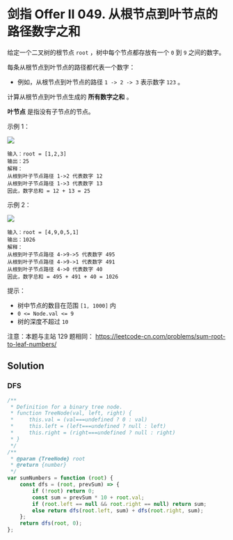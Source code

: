 # 剑指 Offer II 049. 从根节点到叶节点的路径数字之和

给定一个二叉树的根节点 `root` ，树中每个节点都存放有一个 `0` 到 `9` 之间的数字。

每条从根节点到叶节点的路径都代表一个数字：

-   例如，从根节点到叶节点的路径 `1 -> 2 -> 3` 表示数字 `123` 。

计算从根节点到叶节点生成的 **所有数字之和** 。

**叶节点** 是指没有子节点的节点。

示例 1：

![](https://assets.leetcode.com/uploads/2021/02/19/num1tree.jpg)

```
输入：root = [1,2,3]
输出：25
解释：
从根到叶子节点路径 1->2 代表数字 12
从根到叶子节点路径 1->3 代表数字 13
因此，数字总和 = 12 + 13 = 25
```

示例 2：

![](https://assets.leetcode.com/uploads/2021/02/19/num2tree.jpg)

```
输入：root = [4,9,0,5,1]
输出：1026
解释：
从根到叶子节点路径 4->9->5 代表数字 495
从根到叶子节点路径 4->9->1 代表数字 491
从根到叶子节点路径 4->0 代表数字 40
因此，数字总和 = 495 + 491 + 40 = 1026
```

提示：

-   树中节点的数目在范围 `[1, 1000]` 内
-   `0 <= Node.val <= 9`
-   树的深度不超过 `10`

注意：本题与主站 129 题相同： https://leetcode-cn.com/problems/sum-root-to-leaf-numbers/

## Solution

### DFS

```javascript
/**
 * Definition for a binary tree node.
 * function TreeNode(val, left, right) {
 *     this.val = (val===undefined ? 0 : val)
 *     this.left = (left===undefined ? null : left)
 *     this.right = (right===undefined ? null : right)
 * }
 */
/**
 * @param {TreeNode} root
 * @return {number}
 */
var sumNumbers = function (root) {
    const dfs = (root, prevSum) => {
        if (!root) return 0;
        const sum = prevSum * 10 + root.val;
        if (root.left == null && root.right == null) return sum;
        else return dfs(root.left, sum) + dfs(root.right, sum);
    };
    return dfs(root, 0);
};
```
